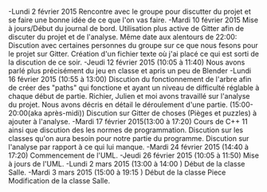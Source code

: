 -Lundi 2 février 2015
	Rencontre avec le groupe pour discutter du projet et se faire une bonne idée de ce que l'on vas faire.
-Mardi 10 février 2015
	Mise à jours/Début du journal de bord.
	Utilisation plus active de Gitter afin de discuter du projet et de l'analyse.
		Même date aux alentours de 22:00:
	Discution avec certaines personnes du groupe sur ce que nous fesons pour le projet sur Gitter.
	Création d'un fichier texte où j'ai placé ce qui est sorti de la discution de ce soir.
-Jeudi 12 février 2015 (10:05 à 11:40)
	Nous avons parlé plus précisément du jeu en classe et apris un peu de Blender
-Lundi 16 février 2015 (10:55 à 13:00)
	Discution du fonctionnement de l'arbre afin de créer des "paths" qui fonctione et ayant un niveau de difficulté réglable à chaque début de partie.
 	Richier, Julien et moi avons travaillé sur l'analyse du projet. Nous avons décris en détail le déroulement d'une partie.
			(15:00-20:00(aka après-midi))
	Discution sur Gitter de choses (Pièges et puzzles) à ajouter à l'analyse.
-Mardi 17 février 2015(13:00 à 17:20)
	Cours de C++ 11 ainsi que discution des les normes de programmation.
	Discution sur les classes qu'on aura besoin pour notre partie du programme.
	Discution sur l'analyse par rapport à ce qui lui manque.
-Mardi 24 février 2015 (14:40 à 17:20)
	Commencement de l'UML.
-Jeudi 26 février 2015 (10:05 à 11:50)
	Mise à jours de l'UML.
-Lundi 2 mars 2015 (13:00 à 14:00 )
	Début de la classe Salle.
-Mardi 3 mars 2015 (15:00 à 19:15 )
	Début de la classe Piece
	Modification de la classe Salle.